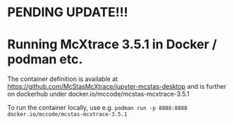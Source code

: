 # PENDING UPDATE!!! #

# Running McXtrace 3.5.1 in Docker / podman etc.

The container definition is available at https://github.com/McStasMcXtrace/jupyter-mcstas-desktop and is further on dockerhub under docker.io/mccode/mcstas-mcxtrace-3.5.1

To run the container locally, use e.g.
```podman run -p 8888:8888 docker.io/mccode/mcstas-mcxtrace-3.5.1```
